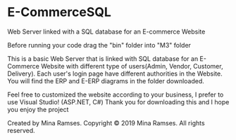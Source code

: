# E-CommerceSQL
Web Server linked with a SQL database for an E-commerce Website

Before running your code drag the "bin" folder into "M3" folder

This is a basic Web Server that is linked with SQL database for an E-Commerce Website with different type of users(Admin, Vendor, Customer, Delivery).
Each user's login page have different authorities in the Website.
You will find the ERP and E-ERP diagrams in the folder downloaded.

Feel free to customized the website according to your business, I prefer to use Visual Studio! (ASP.NET, C#)
Thank you for downloading this and I hope you enjoy the project

Created by Mina Ramses.
Copyright © 2019 Mina Ramses. All rights reserved.
